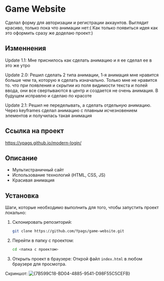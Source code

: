 # Game Website

Сделал форму для авторизации и регистрации аккаунтов. Выглядит красиво, только пока что анимации нет:( Как только появиться идея как это оформить сразу же доделаю проект:)

## Изменнения

Update 1.1:
Мне приснилось как сделать анимацию и я ее сделал ее в это же утро

Update 2.0:
Решил сделать 2 типа анимации, 1-я анимация мне нравится больше чем та, которую я сделать изначально.
Только мне не нравится то. что при появления и скрытии из поля видимости текста и полей ввода, они все свертываются в центр и создается не очень анимация. В будущем исправлю и сделаю по красоте

Update 2.1:
Решил не переделывать, а сделать отдельную анимацию. Через keyframes сделал анимацию с плавным исчезновением элементов и получилась такая анимация

## Ссылка на проект

https://ypags.github.io/modern-login/

## Описание

- Мультистраничный сайт
- Использование технологий (HTML, CSS, JS)
- Красивая анимация

## Установка

Шаги, которые необходимо выполнить для того, чтобы запустить проект локально:

1. Склонировать репозиторий:
    ```bash
    git clone https://github.com/Ypags/game-website.git
    ```

2. Перейти в папку с проектом:
    ```bash
    cd <папка с проектом>
    ```

3. Открыть проект в браузере:
    Открой файл `index.html` в любом браузере для просмотра.

Скриншот:
![{7B599C18-BD04-4885-9541-D98F55C5CEFB}](https://github.com/user-attachments/assets/59b27695-15c1-475c-acaa-1fe650fbd33d)
